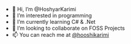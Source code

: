 - 👋 Hi, I’m @HoshyarKarimi
- 👀 I’m interested in programming
- 🌱 I’m currently learning C\# & .Net
- 💞️ I’m looking to collaborate on FOSS Projects
- 📫 You can reach me at [@hooshikarimi](https://www.twitter.com/karioosh)

<!---
HoshyarKarimi/HoshyarKarimi is a ✨ special ✨ repository because its `README.md` (this file) appears on your GitHub profile.
You can click the Preview link to take a look at your changes.
--->
